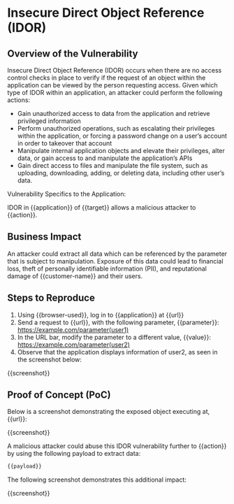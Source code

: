 # Insecure Direct Object Reference (IDOR)

## Overview of the Vulnerability

Insecure Direct Object Reference (IDOR) occurs when there are no access control checks in place to verify if the request of an object within the application can be viewed by the person requesting access. Given which type of IDOR within an application, an attacker could perform the following actions:

- Gain unauthorized access to data from the application and retrieve privileged information
- Perform unauthorized operations, such as escalating their privileges within the application, or forcing a password change on a user’s account in order to takeover that account
- Manipulate internal application objects and elevate their privileges, alter data, or gain access to and manipulate the application’s APIs
- Gain direct access to files and manipulate the file system, such as uploading, downloading, adding, or deleting data, including other user’s data.

Vulnerability Specifics to the Application:

IDOR in {{application}} of {{target}} allows a malicious attacker to {{action}}.

## Business Impact

An attacker could extract all data which can be referenced by the parameter that is subject to manipulation. Exposure of this data could lead to financial loss, theft of personally identifiable information (PII), and reputational damage of {{customer-name}} and their users.

## Steps to Reproduce

1. Using {{browser-used}}, log in to {{application}} at {{url}}
1. Send a request to {{url}}, with the following parameter, {{parameter}}:
<https://example.com/parameter(user1)>
1. In the URL bar, modify the parameter to a different value, {{value}}:
<https://example.com/parameter(user2)>
1. Observe that the application displays information of user2, as seen in the screenshot below:  

{{screenshot}}

## Proof of Concept (PoC)

Below is a screenshot demonstrating the exposed object executing at, {{url}}:

{{screenshot}}

A malicious attacker could abuse this IDOR vulnerability further to {{action}} by using the following payload to extract data:  
  
``` bash
{{payload}}
```

The following screenshot demonstrates this additional impact:

{{screenshot}}
